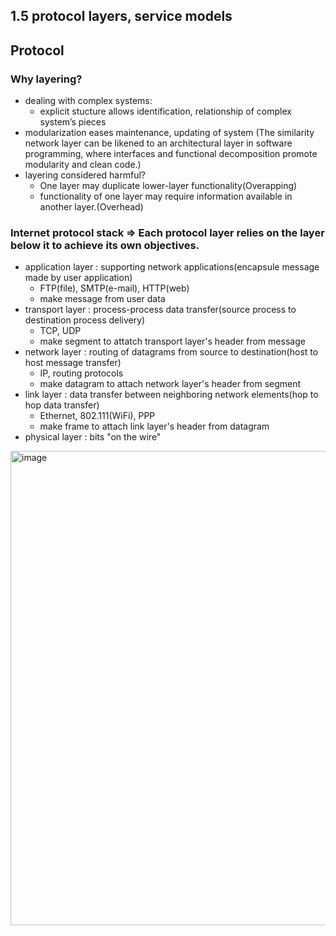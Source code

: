 ## 1.5 protocol layers, service models

## Protocol

### Why layering?

- dealing with complex systems:
    - explicit stucture allows identification, relationship of complex system’s pieces
- modularization eases maintenance, updating of system (The similarity network layer can be likened to an architectural layer in software programming, where interfaces and functional decomposition promote modularity and clean code.)
- layering considered harmful?
    - One layer may duplicate lower-layer functionality(Overapping)
    - functionality of one layer may require information available in another layer.(Overhead)

### Internet protocol stack => Each protocol layer relies on the layer below it to achieve its own objectives.
- application layer : supporting network applications(encapsule message made by user application)
    - FTP(file), SMTP(e-mail), HTTP(web)
    - make message from user data
- transport layer : process-process data transfer(source process to destination process delivery)
    - TCP, UDP
    - make segment to attatch transport layer's header from message
- network layer : routing of datagrams from source to destination(host to host message transfer)
    - IP, routing protocols
    - make datagram to attach network layer's header from segment
- link layer : data transfer between neighboring network elements(hop to hop data transfer)
    - Ethernet, 802.111(WiFi), PPP
    - make frame to attach link layer's header from datagram
- physical layer : bits "on the wire"



<img width="1086" height="759" alt="image" src="https://github.com/user-attachments/assets/0d0e4b19-f155-44b4-99a9-961b8eeb7bd3" />
